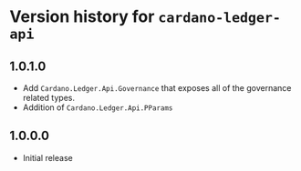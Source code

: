 # Version history for `cardano-ledger-api`

## 1.0.1.0

* Add `Cardano.Ledger.Api.Governance` that exposes all of the governance related types.
* Addition of `Cardano.Ledger.Api.PParams`

## 1.0.0.0

* Initial release
